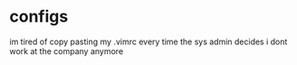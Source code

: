# configs
im tired of copy pasting my .vimrc every time the sys admin decides i dont work at the company anymore
